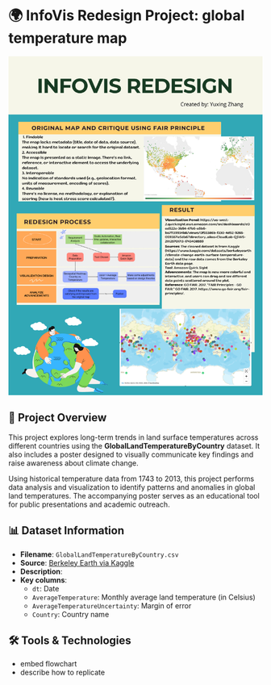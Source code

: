 # 🌍 InfoVis Redesign Project: global temperature map

![Global Temperature Poster](poster.png)

## 📌 Project Overview
This project explores long-term trends in land surface temperatures across different countries using the **GlobalLandTemperatureByCountry** dataset. It also includes a poster designed to visually communicate key findings and raise awareness about climate change.

Using historical temperature data from 1743 to 2013, this project performs data analysis and visualization to identify patterns and anomalies in global land temperatures. The accompanying poster serves as an educational tool for public presentations and academic outreach.

## 📊 Dataset Information

- **Filename**: `GlobalLandTemperatureByCountry.csv`  
- **Source**: [Berkeley Earth via Kaggle](https://www.kaggle.com/datasets/berkeleyearth/climate-change-earth-surface-temperature-data)
- **Description**: 
- **Key columns**:
  - `dt`: Date  
  - `AverageTemperature`: Monthly average land temperature (in Celsius)  
  - `AverageTemperatureUncertainty`: Margin of error  
  - `Country`: Country name  

## 🛠️ Tools & Technologies

- embed flowchart
- describe how to replicate
